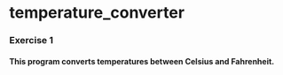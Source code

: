 # temperature_converter
### Exercise 1
#### This program converts temperatures between Celsius and Fahrenheit.
